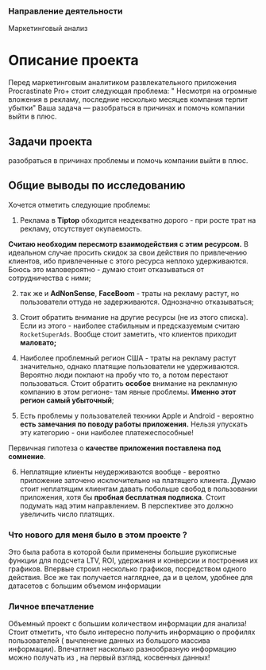 ### Направление деятельности
Маркетинговый анализ

# Описание проекта
Перед маркетинговым аналитиком развлекательного приложения Procrastinate Pro+ стоит следующая проблема: " Несмотря на огромные вложения в рекламу, последние несколько месяцев компания терпит убытки" Ваша задача — разобраться в причинах и помочь компании выйти в плюс.

## Задачи проекта

разобраться в причинах проблемы и помочь компании выйти в плюс.

## Общие выводы по исследованию

Хочется отметить следующие проблемы:

1) Реклама в **Tiptop** обходится неадекватно дорого - при росте трат на рекламу, отсутствует окупаемость.

**Считаю необходим пересмотр взаимодействия с этим ресурсом.** В идеальном случае просить скидок за свои действия по привлечению клиентов, ибо привлеченные с этого ресурса неплохо удерживаются. Боюсь это маловероятно - думаю стоит отказываться от сотрудничества с ними;

2) так же и **AdNonSense**, **FaceBoom** - траты на рекламу растут, но пользователи оттуда не задерживаются. Однозначно отказываться;

3) Стоит обратить внимание на другие ресурсы (не из этого списка). Если из этого - наиболее стабильным и предсказуемым считаю `RocketSuperAds`. Вообще стоит заметить, что клиентов приходит **маловато;**

4) Наиболее проблемный регион США - траты на рекламу растут значительно, однако платящие пользователи не удерживаются. Вероятно люди покпают на пробу что то, а потом перестают пользоваться. Стоит обратить **особое** внимание на рекламную компанию в этом регионе- там явные проблемы. **Именно этот регион самый убыточный**;

5) Есть проблемы у пользователей техники Apple и Android - вероятно **есть замечания по поводу работы приложения.** Нельзя упускать эту категорию - они наиболее платежеспособные! 

Первичная гипотеза о **качестве приложения поставлена под сомнение**.

6) Неплатящие клиенты неудерживаются вообще - вероятно приложение заточено исключительно на платящего клиента. Думаю стоит неплатящим клиентам давать побольше свобод в пользовании приложения, хотя бы **пробная бесплатная подписка**. Стоит подумать над этим направлением. В перспективе это должно увеличить число платящих.

### Что нового для меня было в этом проекте ?

Это была работа в которой были применены большие рукописные функции для подсчета LTV, ROI, удержания и конверсии и построения их графиков.
Впервые строил несколько графиков, посредством одного действия. Все же так получается нагляднее, да и в целом, удобнее для датасетов с большим объемом информации


### Личное впечатление

Объемный проект с большим количеством информации для анализа! Стоит отметить, что было интересно получить информацию о профилях пользователей ( вычленение данных из большого массива информации). 
Впечатляет насколько разнообразную информацию можно получать из , на первый взгляд, косвенных данных!  
